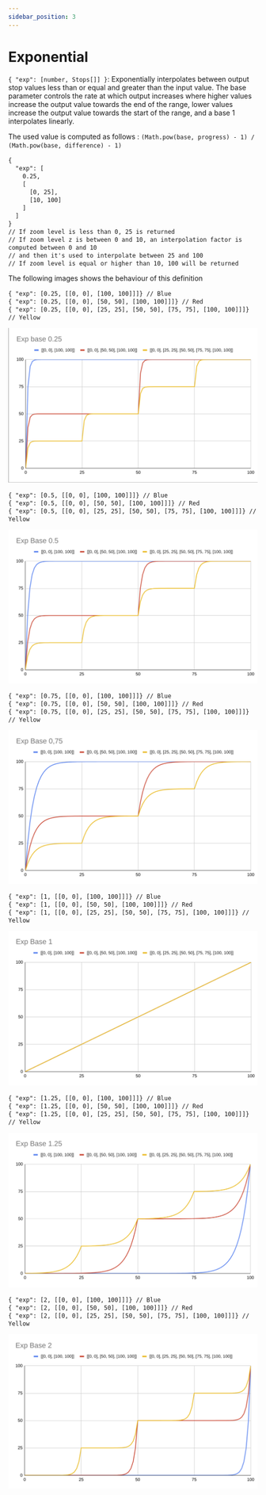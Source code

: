 ```yaml
---
sidebar_position: 3
---
```


# Exponential

`{ "exp": [number, Stops[]] }`: Exponentially interpolates between output stop values less than or equal and greater than the input value. The base parameter controls the rate at which output increases where higher values increase the output value towards the end of the range, lower values increase the output value towards the start of the range, and a base 1 interpolates linearly.

The used value is computed as follows : `(Math.pow(base, progress) - 1) / (Math.pow(base, difference) - 1)`

```
{
  "exp": [
    0.25,
    [
      [0, 25],
      [10, 100]
    ]
  ]
}
// If zoom level is less than 0, 25 is returned
// If zoom level z is between 0 and 10, an interpolation factor is computed between 0 and 10
// and then it's used to interpolate between 25 and 100
// If zoom level is equal or higher than 10, 100 will be returned
```

The following images shows the behaviour of this definition

```
{ "exp": [0.25, [[0, 0], [100, 100]]]} // Blue
{ "exp": [0.25, [[0, 0], [50, 50], [100, 100]]]} // Red
{ "exp": [0.25, [[0, 0], [25, 25], [50, 50], [75, 75], [100, 100]]]} // Yellow
```

![Example banner](./../../../static/img/exponential.png)

```
{ "exp": [0.5, [[0, 0], [100, 100]]]} // Blue
{ "exp": [0.5, [[0, 0], [50, 50], [100, 100]]]} // Red
{ "exp": [0.5, [[0, 0], [25, 25], [50, 50], [75, 75], [100, 100]]]} // Yellow
```

![Example banner](./../../../static/img/exponential2.png)

```
{ "exp": [0.75, [[0, 0], [100, 100]]]} // Blue
{ "exp": [0.75, [[0, 0], [50, 50], [100, 100]]]} // Red
{ "exp": [0.75, [[0, 0], [25, 25], [50, 50], [75, 75], [100, 100]]]} // Yellow
```

![Example banner](./../../../static/img/exponential075.png)

```
{ "exp": [1, [[0, 0], [100, 100]]]} // Blue
{ "exp": [1, [[0, 0], [50, 50], [100, 100]]]} // Red
{ "exp": [1, [[0, 0], [25, 25], [50, 50], [75, 75], [100, 100]]]} // Yellow
```

![Example banner](./../../../static/img/exponentialbase1.png)

```
{ "exp": [1.25, [[0, 0], [100, 100]]]} // Blue
{ "exp": [1.25, [[0, 0], [50, 50], [100, 100]]]} // Red
{ "exp": [1.25, [[0, 0], [25, 25], [50, 50], [75, 75], [100, 100]]]} // Yellow
```

![Example banner](./../../../static/img/exponentialbase125.png)

```
{ "exp": [2, [[0, 0], [100, 100]]]} // Blue
{ "exp": [2, [[0, 0], [50, 50], [100, 100]]]} // Red
{ "exp": [2, [[0, 0], [25, 25], [50, 50], [75, 75], [100, 100]]]} // Yellow
```

![Example banner](./../../../static/img/exponentialbase2.png)












